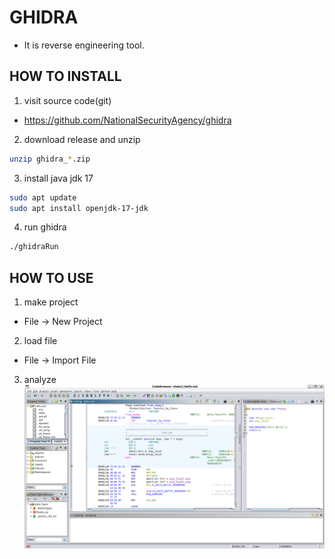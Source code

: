 # GHIDRA
- It is reverse engineering tool.

## HOW TO INSTALL

1. visit source code(git)
- https://github.com/NationalSecurityAgency/ghidra

2. download release and unzip
```sh
unzip ghidra_*.zip
```

3. install java jdk 17
```sh
sudo apt update
sudo apt install openjdk-17-jdk
```

4. run ghidra
```sh
./ghidraRun
```

## HOW TO USE

1. make project
- File -> New Project

2. load file
- File -> Import File

3. analyze
![alt text](ghidra1.png)